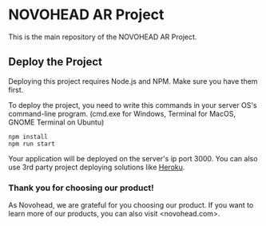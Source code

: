 # NOVOHEAD AR Project

This is the main repository of the NOVOHEAD AR Project.

## Deploy the Project
Deploying this project requires Node.js and NPM. Make sure you have them first.

To deploy the project, you need to write this commands in your server OS's command-line program. 
(cmd.exe for Windows, Terminal for MacOS, GNOME Terminal on Ubuntu)

```
npm install
npm run start
```

Your application will be deployed on the server's ip port 3000. You can also use 3rd party project deploying solutions like [Heroku](https://herokuapp.com).


### Thank you for choosing our product!

As Novohead, we are grateful for you choosing our product. If you want to learn more of our products, you can also visit <novohead.com>.